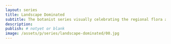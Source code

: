 ```yaml
---
layout: series
title: Landscape Dominated
subtitle: The botanist series visually celebrating the regional flora and natural history.
description:
publish: # notyet or blank
image: /assets/p/series/landscape-dominated/00.jpg
---
```

